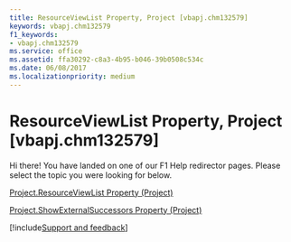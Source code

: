 ```yaml
---
title: ResourceViewList Property, Project [vbapj.chm132579]
keywords: vbapj.chm132579
f1_keywords:
- vbapj.chm132579
ms.service: office
ms.assetid: ffa30292-c8a3-4b95-b046-39b0508c534c
ms.date: 06/08/2017
ms.localizationpriority: medium
---
```



# ResourceViewList Property, Project [vbapj.chm132579]

Hi there! You have landed on one of our F1 Help redirector pages. Please select the topic you were looking for below.

[Project.ResourceViewList Property (Project)](https://msdn.microsoft.com/library/d0acf85f-8a07-714d-614f-a18645177f40%28Office.15%29.aspx)

[Project.ShowExternalSuccessors Property (Project)](https://msdn.microsoft.com/library/c59ef7de-1b7a-1106-7659-e13920da9f5f%28Office.15%29.aspx)

[!include[Support and feedback](~/includes/feedback-boilerplate.md)]